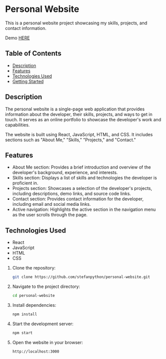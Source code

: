 # Personal Website

This is a personal website project showcasing my skills, projects, and contact information.

Demo [HERE](https://stefanpython.github.io/personal-website/)

## Table of Contents

- [Description](#description)
- [Features](#features)
- [Technologies Used](#technologies-used)
- [Getting Started](#getting-started)

## Description

The personal website is a single-page web application that provides information about the developer, their skills, projects, and ways to get in touch. It serves as an online portfolio to showcase the developer's work and capabilities.

The website is built using React, JavaScript, HTML, and CSS. It includes sections such as "About Me," "Skills," "Projects," and "Contact."

## Features

- About Me section: Provides a brief introduction and overview of the developer's background, experience, and interests.
- Skills section: Displays a list of skills and technologies the developer is proficient in.
- Projects section: Showcases a selection of the developer's projects, including descriptions, demo links, and source code links.
- Contact section: Provides contact information for the developer, including email and social media links.
- Active navigation: Highlights the active section in the navigation menu as the user scrolls through the page.

## Technologies Used

- React
- JavaScript
- HTML
- CSS

1. Clone the repository:

   ```bash
   git clone https://github.com/stefanpython/personal-website.git

   ```

2. Navigate to the project directory:

   ```bash
   cd personal-website

   ```

3. Install dependencies:

   ```bash
   npm install

   ```

4. Start the development server:

   ```bash
   npm start

   ```

5. Open the website in your browser:
   ```bash
   http://localhost:3000
   ```
